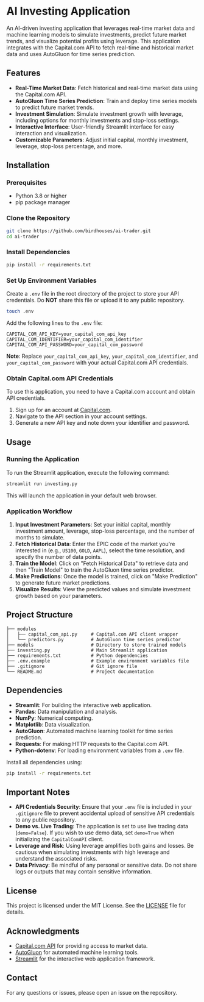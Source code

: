 # AI Investing Application

An AI-driven investing application that leverages real-time market data and machine learning models to simulate investments, predict future market trends, and visualize potential profits using leverage. This application integrates with the Capital.com API to fetch real-time and historical market data and uses AutoGluon for time series prediction.

## Features

- **Real-Time Market Data**: Fetch historical and real-time market data using the Capital.com API.
- **AutoGluon Time Series Prediction**: Train and deploy time series models to predict future market trends.
- **Investment Simulation**: Simulate investment growth with leverage, including options for monthly investments and stop-loss settings.
- **Interactive Interface**: User-friendly Streamlit interface for easy interaction and visualization.
- **Customizable Parameters**: Adjust initial capital, monthly investment, leverage, stop-loss percentage, and more.

## Installation

### Prerequisites

- Python 3.8 or higher
- pip package manager

### Clone the Repository

```bash
git clone https://github.com/birdhouses/ai-trader.git
cd ai-trader
```

### Install Dependencies

```bash
pip install -r requirements.txt
```

### Set Up Environment Variables

Create a `.env` file in the root directory of the project to store your API credentials. Do **NOT** share this file or upload it to any public repository.

```bash
touch .env
```

Add the following lines to the `.env` file:

```
CAPITAL_COM_API_KEY=your_capital_com_api_key
CAPITAL_COM_IDENTIFIER=your_capital_com_identifier
CAPITAL_COM_API_PASSWORD=your_capital_com_password
```

**Note**: Replace `your_capital_com_api_key`, `your_capital_com_identifier`, and `your_capital_com_password` with your actual Capital.com API credentials.

### Obtain Capital.com API Credentials

To use this application, you need to have a Capital.com account and obtain API credentials.

1. Sign up for an account at [Capital.com](https://capital.com/).
2. Navigate to the API section in your account settings.
3. Generate a new API key and note down your identifier and password.

## Usage

### Running the Application

To run the Streamlit application, execute the following command:

```bash
streamlit run investing.py
```

This will launch the application in your default web browser.

### Application Workflow

1. **Input Investment Parameters**: Set your initial capital, monthly investment amount, leverage, stop-loss percentage, and the number of months to simulate.
2. **Fetch Historical Data**: Enter the EPIC code of the market you're interested in (e.g., `US100`, `GOLD`, `AAPL`), select the time resolution, and specify the number of data points.
3. **Train the Model**: Click on "Fetch Historical Data" to retrieve data and then "Train Model" to train the AutoGluon time series predictor.
4. **Make Predictions**: Once the model is trained, click on "Make Prediction" to generate future market predictions.
5. **Visualize Results**: View the predicted values and simulate investment growth based on your parameters.

## Project Structure

```
├── modules
│   ├── capital_com_api.py     # Capital.com API client wrapper
│   └── predictors.py          # AutoGluon time series predictor
├── models                     # Directory to store trained models
├── investing.py               # Main Streamlit application
├── requirements.txt           # Python dependencies
├── .env.example               # Example environment variables file
├── .gitignore                 # Git ignore file
└── README.md                  # Project documentation
```

## Dependencies

- **Streamlit**: For building the interactive web application.
- **Pandas**: Data manipulation and analysis.
- **NumPy**: Numerical computing.
- **Matplotlib**: Data visualization.
- **AutoGluon**: Automated machine learning toolkit for time series prediction.
- **Requests**: For making HTTP requests to the Capital.com API.
- **Python-dotenv**: For loading environment variables from a `.env` file.

Install all dependencies using:

```bash
pip install -r requirements.txt
```

## Important Notes

- **API Credentials Security**: Ensure that your `.env` file is included in your `.gitignore` file to prevent accidental upload of sensitive API credentials to any public repository.
- **Demo vs. Live Trading**: The application is set to use live trading data (`demo=False`). If you wish to use demo data, set `demo=True` when initializing the `CapitalComAPI` client.
- **Leverage and Risk**: Using leverage amplifies both gains and losses. Be cautious when simulating investments with high leverage and understand the associated risks.
- **Data Privacy**: Be mindful of any personal or sensitive data. Do not share logs or outputs that may contain sensitive information.

## License

This project is licensed under the MIT License. See the [LICENSE](LICENSE) file for details.

## Acknowledgments

- [Capital.com API](https://capital.com/api) for providing access to market data.
- [AutoGluon](https://auto.gluon.ai/) for automated machine learning tools.
- [Streamlit](https://streamlit.io/) for the interactive web application framework.

## Contact

For any questions or issues, please open an issue on the repository.
